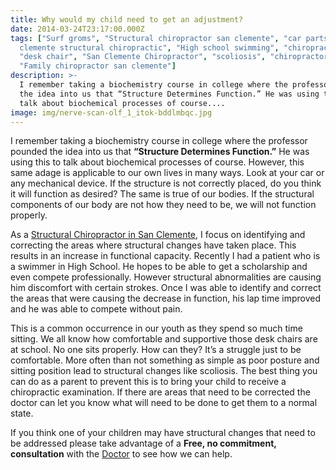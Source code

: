 ```yaml
---
title: Why would my child need to get an adjustment?
date: 2014-03-24T23:17:00.000Z
tags: ["Surf groms", "Structural chiropractor san clemente", "car parts", "san
  clemente structural chiropractic", "High school swimming", "chiropractor 92672",
  "desk chair", "San Clemente Chiropractor", "scoliosis", "chiropractor 92673",
  "Family chiropractor san clemente"]
description: >-
  I remember taking a biochemistry course in college where the professor pounded
  the idea into us that “Structure Determines Function.” He was using this to
  talk about biochemical processes of course....
image: img/nerve-scan-olf_1_itok-bddlmbqc.jpg
---
```

I remember taking a biochemistry course in college where the professor pounded the idea into us that **“Structure Determines Function.”** He was using this to talk about biochemical processes of course. However, this same adage is applicable to our own lives in many ways. Look at your car or any mechanical device. If the structure is not correctly placed, do you think it will function as desired? The same is true of our bodies. If the structural components of our body are not how they need to be, we will not function properly.

As a [Structural Chiropractor in San Clemente](../index.html "Structural Chiropractor in San Clemente"), I focus on identifying and correcting the areas where structural changes have taken place. This results in an increase in functional capacity. Recently I had a patient who is a swimmer in High School. He hopes to be able to get a scholarship and even compete professionally. However structural abnormalities are causing him discomfort with certain strokes. Once I was able to identify and correct the areas that were causing the decrease in function, his lap time improved and he was able to compete without pain.

This is a common occurrence in our youth as they spend so much time sitting. We all know how comfortable and supportive those desk chairs are at school. No one sits properly. How can they? It’s a struggle just to be comfortable. More often than not something as simple as poor posture and sitting position lead to structural changes like scoliosis. The best thing you can do as a parent to prevent this is to bring your child to receive a chiropractic examination. If there are areas that need to be corrected the doctor can let you know what will need to be done to get them to a normal state.

If you think one of your children may have structural changes that need to be addressed please take advantage of a **Free, no commitment, consultation** with the [Doctor](../meet-doctors.html "meet the doctor") to see how we can help.